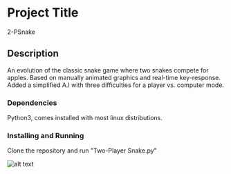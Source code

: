 # Project Title

2-PSnake

## Description

An evolution of the classic snake game where two snakes compete for apples. Based on manually animated graphics and real-time key-response. Added a simplified A.I with three difficulties for a player vs. computer mode.

### Dependencies

Python3, comes installed with most linux distributions.

### Installing and Running

Clone the repository and run "Two-Player Snake.py"

![alt text](https://github.com/[hany-yacoub]/[2-PSnake]/blob/[pub01]/Screenshot.png?raw=true)
